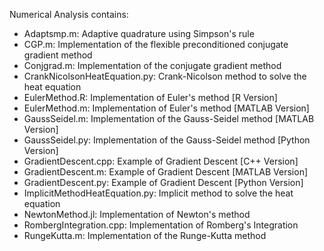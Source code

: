 Numerical Analysis contains: 
- Adaptsmp.m: Adaptive quadrature using Simpson's rule
- CGP.m: Implementation of the flexible preconditioned conjugate gradient method
- Conjgrad.m: Implementation of the conjugate gradient method 
- CrankNicolsonHeatEquation.py: Crank-Nicolson method to solve the heat equation
- EulerMethod.R: Implementation of Euler's method [R Version]
- EulerMethod.m: Implementation of Euler's method [MATLAB Version]
- GaussSeidel.m: Implementation of the Gauss-Seidel method [MATLAB Version]
- GaussSeidel.py: Implementation of the Gauss-Seidel method [Python Version]
- GradientDescent.cpp: Example of Gradient Descent [C++ Version]
- GradientDescent.m: Example of Gradient Descent [MATLAB Version]
- GradientDescent.py: Example of Gradient Descent [Python Version]
- ImplicitMethodHeatEquation.py: Implicit method to solve the heat equation
- NewtonMethod.jl: Implementation of Newton's method
- RombergIntegration.cpp: Implementation of Romberg's Integration
- RungeKutta.m: Implementation of the Runge-Kutta method
